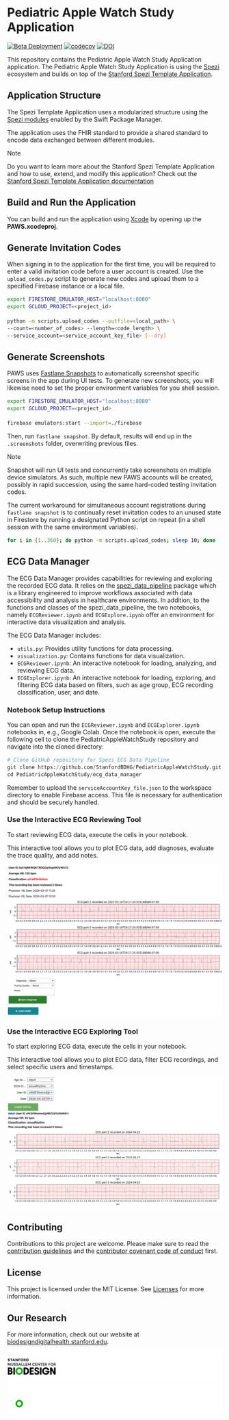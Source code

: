 <!--

This source file is part of the Pediatric Apple Watch Study Application based on the Stanford Spezi Template Application project

SPDX-FileCopyrightText: 2023 Stanford University

SPDX-License-Identifier: MIT

-->

# Pediatric Apple Watch Study Application

[![Beta Deployment](https://github.com/StanfordBDHG/PediatricAppleWatchStudy/actions/workflows/beta-deployment.yml/badge.svg)](https://github.com/StanfordBDHG/PediatricAppleWatchStudy/actions/workflows/beta-deployment.yml)
[![codecov](https://codecov.io/gh/StanfordBDHG/PediatricAppleWatchStudy/graph/badge.svg?token=dxs74T2g0s)](https://codecov.io/gh/StanfordBDHG/PediatricAppleWatchStudy)
[![DOI](https://zenodo.org/badge/DOI/10.5281/zenodo.10602852.svg)](https://doi.org/10.5281/zenodo.10602852)


This repository contains the Pediatric Apple Watch Study Application application.
The Pediatric Apple Watch Study Application is using the [Spezi](https://github.com/StanfordSpezi/Spezi) ecosystem and builds on top of the [Stanford Spezi Template Application](https://github.com/StanfordSpezi/SpeziTemplateApplication).


## Application Structure

The Spezi Template Application uses a modularized structure using the [Spezi modules](https://swiftpackageindex.com/StanfordSpezi) enabled by the Swift Package Manager.

The application uses the FHIR standard to provide a shared standard to encode data exchanged between different modules.

> [!NOTE]  
> Do you want to learn more about the Stanford Spezi Template Application and how to use, extend, and modify this application? Check out the [Stanford Spezi Template Application documentation](https://stanfordspezi.github.io/SpeziTemplateApplication)


## Build and Run the Application

You can build and run the application using [Xcode](https://developer.apple.com/xcode/) by opening up the **PAWS.xcodeproj**.

## Generate Invitation Codes

When signing in to the application for the first time, you will be required to enter a valid invitation code before a user account is created.
Use the `upload_codes.py` script to generate new codes and upload them to a specified Firebase instance or a local file.

```bash
export FIRESTORE_EMULATOR_HOST="localhost:8080"
export GCLOUD_PROJECT=<project_id>

python -m scripts.upload_codes --outfile=<local_path> \
--count=<number_of_codes> --length=<code_length> \
--service_account=<service_account_key_file> [--dry]
```

## Generate Screenshots
PAWS uses [Fastlane Snapshots](https://docs.fastlane.tools/getting-started/ios/screenshots/) to automatically screenshot specific screens in the app during UI tests.
To generate new screenshots, you will likewise need to set the proper environment variables for you shell session.

```bash
export FIRESTORE_EMULATOR_HOST="localhost:8080"
export GCLOUD_PROJECT=<project_id>

firebase emulators:start --import=./firebase
```

Then, run `fastlane snapshot`.
By default, results will end up in the `.screenshots` folder, overwriting previous files.

> [!NOTE]
> Snapshot will run UI tests and concurrently take screenshots on multiple device simulators.
> As such, multiple new PAWS accounts will be created, possibly in rapid succession, using the same hard-coded testing invitation codes.

The current workaround for simultaneous account registrations during `fastlane snapshot` is to continually reset invitation codes to an unused state in Firestore by running a designated Python script on repeat (in a shell session with the same environment variables).

```bash
for i in {1..360}; do python -m scripts.upload_codes; sleep 10; done
```

## ECG Data Manager

The ECG Data Manager provides capabilities for reviewing and exploring the recorded ECG data. It relies on the [spezi_data_pipeline](https://test.pypi.org/project/spezi-data-pipeline/0.1.0b1/) package which is a library engineered to improve workflows associated with data accessibility and analysis in healthcare environments. In addition, to the functions and classes of the spezi_data_pipeline, the two notebooks, namely `ECGReviewer.ipynb` and `ECGExplore.ipynb` offer an environment for interactive data visualization and analysis.

The ECG Data Manager includes:
- `utils.py`: Provides utility functions for data processing.
- `visualization.py`: Contains functions for data visualization.
- `ECGReviewer.ipynb`: An interactive notebook for loading, analyzing, and reviewing ECG data.
- `ECGExplorer.ipynb`: An interactive notebook for loading, exploring, and filtering ECG data based on filters, such as age group, ECG recording classification, user, and date.

### Notebook Setup Instructions

You can open and run the `ECGReviewer.ipynb` and `ECGExplorer.ipynb` notebooks in, e.g., Google Colab.
Once the notebook is open, execute the following cell to clone the PediatricAppleWatchStudy repository and navigate into the cloned directory:

```python
# Clone GitHub repository for Spezi ECG Data Pipeline
git clone https://github.com/StanfordBDHG/PediatricAppleWatchStudy.git
cd PediatricAppleWatchStudy/ecg_data_manager
```

Remember to upload the `serviceAccountKey_file.json` to the workspace directory to enable Firebase access. This file is necessary for authentication and should be securely handled.

### Use the Interactive ECG Reviewing Tool

To start reviewing ECG data, execute the cells in your notebook. 

This interactive tool allows you to plot ECG data, add diagnoses, evaluate the trace quality, and add notes.

![ecg_data_interactive_reviewer.png](ecg_data_manager/Figures/ecg_data_interactive_reviewer.png)

### Use the Interactive ECG Exploring Tool

To start exploring ECG data, execute the cells in your notebook. 

This interactive tool allows you to plot ECG data, filter ECG recordings, and select specific users and timestamps.

![ecg_data_interactive_explorer.png](ecg_data_manager/Figures/ecg_data_interactive_explorer.png)


## Contributing

Contributions to this project are welcome. Please make sure to read the [contribution guidelines](https://github.com/StanfordBDHG/.github/blob/main/CONTRIBUTING.md) and the [contributor covenant code of conduct](https://github.com/StanfordBDHG/.github/blob/main/CODE_OF_CONDUCT.md) first.


## License

This project is licensed under the MIT License. See [Licenses](https://github.com/StanfordBDHG/PediatricAppleWatchStudy/tree/main/LICENSES) for more information.


## Our Research

For more information, check out our website at [biodesigndigitalhealth.stanford.edu](https://biodesigndigitalhealth.stanford.edu).

![Stanford Byers Center for Biodesign Logo](https://raw.githubusercontent.com/StanfordBDHG/.github/main/assets/biodesign-footer-light.png#gh-light-mode-only)
![Stanford Byers Center for Biodesign Logo](https://raw.githubusercontent.com/StanfordBDHG/.github/main/assets/biodesign-footer-dark.png#gh-dark-mode-only)
